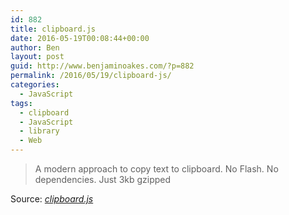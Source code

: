 ```yaml
---
id: 882
title: clipboard.js
date: 2016-05-19T00:08:44+00:00
author: Ben
layout: post
guid: http://www.benjaminoakes.com/?p=882
permalink: /2016/05/19/clipboard-js/
categories:
  - JavaScript
tags:
  - clipboard
  - JavaScript
  - library
  - Web
---
```

> A modern approach to copy text to clipboard. No Flash. No dependencies. Just 3kb gzipped

Source: _[clipboard.js](https://clipboardjs.com/)_
